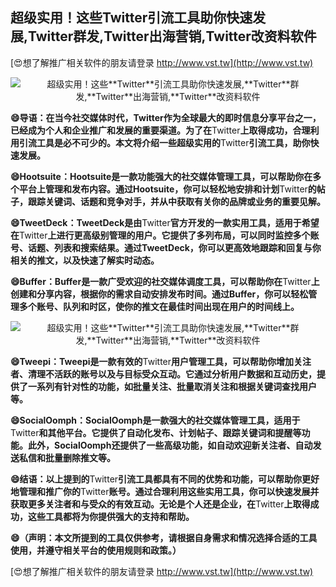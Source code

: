 ## **超级实用！这些**Twitter**引流工具助你快速发展,**Twitter**群发,**Twitter**出海营销,**Twitter**改资料软件**

[😍想了解推广相关软件的朋友请登录 http://www.vst.tw](http://www.vst.tw)

 <center><img src="https://vst.tw/MP4/tuiguang/png/1.png" alt="超级实用！这些**Twitter**引流工具助你快速发展,**Twitter**群发,**Twitter**出海营销,**Twitter**改资料软件"></center>

**😄导语：在当今社交媒体时代，**Twitter**作为全球最大的即时信息分享平台之一，已经成为个人和企业推广和发展的重要渠道。为了在**Twitter**上取得成功，合理利用引流工具是必不可少的。本文将介绍一些超级实用的**Twitter**引流工具，助你快速发展。**

**😄Hootsuite：Hootsuite是一款功能强大的社交媒体管理工具，可以帮助你在多个平台上管理和发布内容。通过Hootsuite，你可以轻松地安排和计划**Twitter**的帖子，跟踪关键词、话题和竞争对手，并从中获取有关你的品牌或业务的重要见解。**

**😄TweetDeck：TweetDeck是由**Twitter**官方开发的一款实用工具，适用于希望在**Twitter**上进行更高级别管理的用户。它提供了多列布局，可以同时监控多个账号、话题、列表和搜索结果。通过TweetDeck，你可以更高效地跟踪和回复与你相关的推文，以及快速了解实时动态。**

**😄Buffer：Buffer是一款广受欢迎的社交媒体调度工具，可以帮助你在**Twitter**上创建和分享内容，根据你的需求自动安排发布时间。通过Buffer，你可以轻松管理多个账号、队列和时区，使你的推文在最佳时间出现在用户的时间线上。**

 <center><img src="https://vst.tw/MP4/tuiguang/png/1.png" alt="超级实用！这些**Twitter**引流工具助你快速发展,**Twitter**群发,**Twitter**出海营销,**Twitter**改资料软件"></center>

**😄Tweepi：Tweepi是一款有效的**Twitter**用户管理工具，可以帮助你增加关注者、清理不活跃的账号以及与目标受众互动。它通过分析用户数据和互动历史，提供了一系列有针对性的功能，如批量关注、批量取消关注和根据关键词查找用户等。**

**😄SocialOomph：SocialOomph是一款强大的社交媒体管理工具，适用于**Twitter**和其他平台。它提供了自动化发布、计划帖子、跟踪关键词和提醒等功能。此外，SocialOomph还提供了一些高级功能，如自动欢迎新关注者、自动发送私信和批量删除推文等。**

**😄结语：以上提到的**Twitter**引流工具都具有不同的优势和功能，可以帮助你更好地管理和推广你的**Twitter**账号。通过合理利用这些实用工具，你可以快速发展并获取更多关注者和与受众的有效互动。无论是个人还是企业，在**Twitter**上取得成功，这些工具都将为你提供强大的支持和帮助。**

**😄（声明：本文所提到的工具仅供参考，请根据自身需求和情况选择合适的工具使用，并遵守相关平台的使用规则和政策。）**

[😍想了解推广相关软件的朋友请登录 http://www.vst.tw](http://www.vst.tw)



